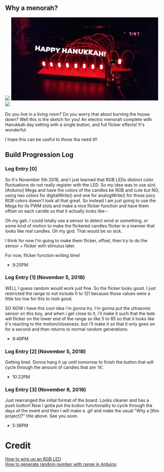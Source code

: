 ## Why a menorah?

<img src="menorah.jpg"/>
<img src="menorahLit.gif"/>
<img src="menorahStep.gif"/>

Do you live in a living room? Do you worry that about burning the house down? Well this is
the sketch for you! An electric menorah complete with Hanukkah day setting with a single
button, and full flicker effects! It's wonderful.

I hope this can be useful to those tha need it!!

## Build Progression Log
### Log Entry [0]
So it's November 5th 2018, and I just learned that RGB LEDs distinct color fluctuations do not really register with the LED. So my idea was to use a(n) [Arduino] Mega and have the colors of the candles be RGB and cute but NO, using two colors for digitalWrite() and one for analogWrite() for those juicy RGB colors doesn't look all that great. So instead I am just going to use the Mega for its PWM slots and make a nice flicker function and have them offset on each candle so that it actually looks like--

Oh my gah. I could totally use a sensor to detect wind or something, or some kind of motion to make the flickered candles flicker in a manner that looks like real candles. Oh my god. That would be so sick.

I think for now I'm going to make them flicker, offset, then try to do the sensor + flicker with stimulus later.

For now, flicker function writing time! 
- 9:25PM

### Log Entry [1] (November 5, 2018)

WELL I guess random would work just fine. So the flicker looks good. I just restricted the range to not include 0 to 121 because those values were a little too low for this to look good.

SO NOW i have this cool idea i'm gonna try. I'm gonna put the ultrasonic sensor on this boy, and when i get close to it, i'll make it such that the leds will flicker on the lower end of the range so like 5 to 65 so that it looks like it's reacting to the motion/closeness. but i'll make it so that it only goes on for a second and then returns to normal random generations.
- 9:49PM

### Log Entry [2] (November 5, 2018)

Getting tired. Gonna hang it up until tomorrow to finish the button that will cycle through the amount of candles that are 'lit'.
- 10:22PM

### Log Entry [3] (November 8, 2018)

Just rearranged the initial format of the board. Looks cleaner and has a push button! Now I gotta put the button functionality to cycle through the days of the event and then I will make a .gif and make the usual "Why a [this project]?" title above. See you soon.
- 5:38PM

# Credit
[How to wire up an RGB LED](https://www.youtube.com/watch?v=5Qi93MjlqzE) <br/>
[How to generate random number with range in Arduino](https://www.arduino.cc/reference/en/language/functions/random-numbers/random/)
